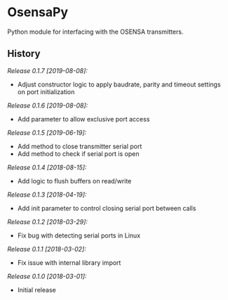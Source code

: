 # OsensaPy

Python module for interfacing with the OSENSA transmitters.

## History

_Release 0.1.7 [2019-08-08]:_

* Adjust constructor logic to apply baudrate, parity and timeout settings on port initialization

_Release 0.1.6 [2019-08-08]:_

* Add parameter to allow exclusive port access

_Release 0.1.5 [2019-06-19]:_

* Add method to close transmitter serial port
* Add method to check if serial port is open

_Release 0.1.4 [2018-08-15]:_

* Add logic to flush buffers on read/write

_Release 0.1.3 [2018-04-19]:_

* Add init parameter to control closing serial port between calls

_Release 0.1.2 [2018-03-29]:_

* Fix bug with detecting serial ports in Linux

_Release 0.1.1 [2018-03-02]:_

* Fix issue with internal library import

_Release 0.1.0 [2018-03-01]:_

* Initial release
